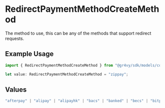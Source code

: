 # RedirectPaymentMethodCreateMethod

The method to use, this can be any of the methods that support redirect requests.

## Example Usage

```typescript
import { RedirectPaymentMethodCreateMethod } from "@gr4vy/sdk/models/components";

let value: RedirectPaymentMethodCreateMethod = "zippay";
```

## Values

```typescript
"afterpay" | "alipay" | "alipayhk" | "bacs" | "banked" | "becs" | "bitpay" | "boleto" | "boost" | "cashapp" | "clearpay" | "dana" | "dcb" | "dlocal" | "ebanx" | "everydaypay" | "gcash" | "giropay" | "gocardless" | "gopay" | "grabpay" | "ideal" | "kakaopay" | "kcp" | "klarna" | "laybuy" | "linkaja" | "maybankqrpay" | "multibanco" | "netbanking" | "oney_3x" | "oney_4x" | "oney_6x" | "oney_10x" | "oney_12x" | "ovo" | "oxxo" | "paymaya" | "paypal" | "paypalpaylater" | "pix" | "rabbitlinepay" | "scalapay" | "sepa" | "shopeepay" | "singteldash" | "sofort" | "stripedd" | "thaiqr" | "touchngo" | "truemoney" | "trustly" | "trustlyeurope" | "givingblock" | "venmo" | "vipps" | "webpay" | "wechat" | "zippay" | "bancontact" | "eps" | "linepay" | "razorpay" | "multipago" | "waave" | "smartpay" | "payid" | "payto" | "spei" | "pse" | "efecty" | "upi" | "mercadopago" | "arcuspaynetwork"
```